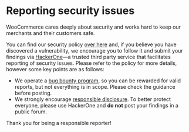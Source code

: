 # Reporting security issues

WooCommerce cares deeply about security and works hard to keep our merchants and their customers safe. 

You can find our security policy [over here](https://github.com/woocommerce/woocommerce/security/policy) and, if you believe you have discovered a vulnerability, we encourage you to follow it and submit your findings via [HackerOne](https://hackerone.com/automattic?type=team)—a trusted third party service that facilitates reporting of security issues. Please refer to the policy for more details, however some key points are as follows:

- We operate a [bug bounty program](https://hackerone.com/automattic?type=team), so you can be rewarded for valid reports, but not everything is in scope. Please check the guidance before posting.
- We strongly encourage [responsible disclosure](https://www.hackerone.com/disclosure-guidelines). To better protect everyone, please use HackerOne and **do not** post your findings in a public forum.

Thank you for being a responsible reporter!
